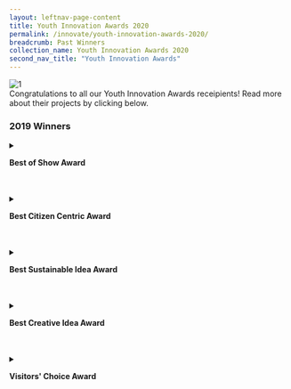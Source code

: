 ```yaml
---
layout: leftnav-page-content
title: Youth Innovation Awards 2020
permalink: /innovate/youth-innovation-awards-2020/
breadcrumb: Past Winners
collection_name: Youth Innovation Awards 2020
second_nav_title: "Youth Innovation Awards"
---
```


![1](/images/innovate/yia/yia-7.jpg)<br>
Congratulations to all our Youth Innovation Awards receipients! Read more about their projects by clicking below.
### 2019 Winners

<details>
  <summary><p><b>Best of Show Award</b></p></summary>
   <p><img src="/images/innovate/yia/YIAlogo_190508_BestOfShow.png" alt="4" style="float:left;width:266px;height:310px;margin:0px 20px"></p><br><br><br><br>Overall best for being the most impactful on the way citizens’ work, live and play<br><br><br><br>
    <br><b>Team Whizz from Nanyang Technological University</b>
  <p><img src="/images/innovate/yia/whizz.jpg" alt="5"></p>
  <p>Project Description: <br>
On-demand autonomous e-scooter service with self-redistributing, orientating, parking and charging features.</p> 
  </details>
<br>
<br>
  <details>
  <summary><p><b>Best Citizen Centric Award</b></p></summary>
   <p><img src="/images/innovate/yia/YIAlogo_190508_BestCitizenCentric.png" alt="4" style="float:left;width:266px;height:310px;margin:0px 20px"></p><br><br><br><br>Overall best for being the most impactful on the way citizens’ work, live and play<br><br><br><br>
   <p><b>Team Aqua Check from University of Santa Carlos</b></p>
  <img src="/images/innovate/yia/aquacheck.jpg" alt="1">
  <p>Project Description: <br>
Water contamination detection mobile application that equips users with the ability to check water for contamination. The mobile application recognises different types of bacteria by uploading a microscopic photo of water sample onto the app's cloud database.</p> 
  </details>
<br>
<br>
<details>
  <summary><p><b>Best Sustainable Idea Award</b></p></summary>
   <p><img src="/images/innovate/yia/YIAlogo_190508_BestSustainableIdea.png" alt="4" style="float:left;width:266px;height:310px;margin:0px 20px"></p><br><br><br><br>Most promising product, service, process or platform which has the potential to be sustainable in the long run.<br><br><br><br>
    <br><b>Team Scoltech from University of Malaya</b>
  <img src="/images/innovate/yia/scoltech.jpg" alt="1">
  Project description:<br>
A portable device that can detect scoliosis. The device is able to provide accurate digital reading using an accelerometer and rotary encoder, and thus eliminate the need for repeated x-ray scanning for routine measurement.
  </details>
<br>
<br>
<details>
  <summary><p><b>Best Creative Idea Award</b></p></summary>
 <p><img src="/images/innovate/yia/YIAlogo_190508_BestCreativeIdea.png" alt="4" style="float:left;width:266px;height:310px;margin:0px 20px"></p><br><br><br><br>Demonstrates a creative and unique usage of technology incorporated in the prototype or has developed a prototype that is truly unique.<br><br><br><br>
    <br><b>Team Robocoach from University of Hong Kong</b>
  <img src="/images/innovate/yia/robocoach.jpg" alt="1">
  Project Description:<br>
Assistive coaching for yoga and golf through AI, computer vision, and deep learning. Robocoach is able to analyse a user posture and provide feedback to help them improve their performance.
  </details>
<br>
<br>
<details>
  <summary><p><b>Visitors' Choice Award</b></p></summary>
 <p><img src="/images/innovate/yia/YIAlogo_190508_VisitorsChoiceAward.png" alt="4" style="float:left;width:266px;height:310px;margin:0px 20px"></p><br><br><br><br>A favourite among visitors; presented to the crowd’s favourite via online and onsite voting<br><br><br><br>
    <br><b>Team Whizz from Nanyang Technological University</b>
  <img src="/images/innovate/yia/whizz2.jpg" alt="1">
  Project Description:<br>
On-demand autonomous e-scooter service with self-redistributing, orientating, parking and charging features. 
  </details>
